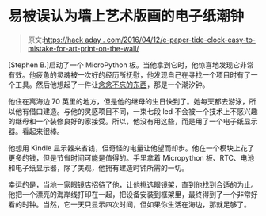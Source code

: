 # 易被误认为墙上艺术版画的电子纸潮钟

> 原文:[https://hack aday . com/2016/04/12/e-paper-tide-clock-easy-to-mistake-for-art-print-on-the-wall/](https://hackaday.com/2016/04/12/e-paper-tide-clock-easy-to-mistake-for-art-print-on-the-wall/)

[Stephen B.]启动了一个 MicroPython 板。当他拿到它时，他惊喜地发现它非常有效。他疲惫的灵魂被一次好的经历所抚慰，他发现自己在寻找一个项目时有了一个工具。然后他想起了一件让[念念不忘的东西](http://hackaday.com/2016/01/02/a-raspberry-pi-tidy-tide-tracker-predicts-propitious-promenades/)，那是一个潮汐钟。

他住在离海边 70 英里的地方，但是他的继母的生日快到了。她每天都去游泳，所以他有借口建造。与他的灵感项目不同，一束七段 led 不会被一个技术上不感兴趣的继母和一个装修良好的家接受。所以，他没有用这些，而是用了一个电子纸显示器。看起来很棒。

他想用 Kindle 显示器来省钱，但奇怪的电量让他望而却步。他在一个模块上花了更多的钱，但是节省时间可能是值得的。手里拿着 Micropython 板、RTC、电池和电子纸显示器，除了美观，他拥有建造时钟所需的一切。

幸运的是，当地一家眼镜店招待了他，让他挑选眼镜架，直到他找到合适的为止。他把一个漂亮的海岸线打印在一起，把设备安装到框架里，最终得到了一个非常好看的时钟。当然，它一天只显示四次时间，但如果你生活在海边，那就足够了。